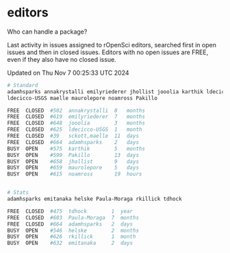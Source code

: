 # editors

Who can handle a package?

Last activity in issues assigned to rOpenSci editors, searched first in open
issues and then in closed issues. Editors with no open issues are FREE, even if
they also have no closed issue.


Updated on Thu Nov 7 00:25:33 UTC 2024

```bash
# Standard
adamhsparks annakrystalli emilyriederer jhollist jooolia karthik ldecicco
ldecicco-USGS maelle maurolepore noamross Pakillo

FREE  CLOSED  #502  annakrystalli  8   months
FREE  CLOSED  #619  emilyriederer  7   months
FREE  CLOSED  #648  jooolia        3   months
FREE  CLOSED  #625  ldecicco-USGS  1   month
FREE  CLOSED  #39   sckott,maelle  11  days
FREE  CLOSED  #664  adamhsparks    2   days
BUSY  OPEN    #575  karthik        5   months
BUSY  OPEN    #599  Pakillo        13  days
BUSY  OPEN    #658  jhollist       9   days
BUSY  OPEN    #659  maurolepore    5   days
BUSY  OPEN    #615  noamross       19  hours


# Stats
adamhsparks emitanaka helske Paula-Moraga rkillick tdhock

FREE  CLOSED  #475  tdhock        1  year
FREE  CLOSED  #603  Paula-Moraga  7  months
FREE  CLOSED  #664  adamhsparks   2  days
BUSY  OPEN    #546  helske        2  months
BUSY  OPEN    #626  rkillick      1  month
BUSY  OPEN    #632  emitanaka     2  days
```
